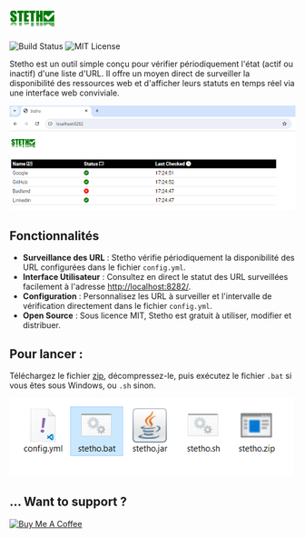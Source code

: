 ![Stetho Image](./stetho.png)

![Build Status](https://github.com/andriantomanga/stetho/actions/workflows/main.yml/badge.svg)
![MIT License](https://img.shields.io/badge/license-MIT-blue.svg)

Stetho est un outil simple conçu pour vérifier périodiquement l'état (actif ou inactif) d'une liste d'URL. Il offre un moyen direct de surveiller la disponibilité des ressources web et d'afficher leurs statuts en temps réel via une interface web conviviale.

![Interface de Stetho](screenshots/stetho.png)

## Fonctionnalités

- **Surveillance des URL** : Stetho vérifie périodiquement la disponibilité des URL configurées dans le fichier `config.yml`.
- **Interface Utilisateur** : Consultez en direct le statut des URL surveillées facilement à l'adresse [http://localhost:8282/](http://localhost:8282/).
- **Configuration** : Personnalisez les URL à surveiller et l'intervalle de vérification directement dans le fichier `config.yml`.
- **Open Source** : Sous licence MIT, Stetho est gratuit à utiliser, modifier et distribuer.

## Pour lancer :

Téléchargez le fichier [zip](https://github.com/andriantomanga/stetho/raw/main/releases/stetho.zip), décompressez-le, puis exécutez le fichier `.bat` si vous êtes sous Windows, ou `.sh` sinon.

![Lancement de Stetho](screenshots/run.png)

## ... Want to support ? 
[![Buy Me A Coffee](https://img.shields.io/badge/Buy_Me_A_Coffee-Support_My_Work-yellow.svg)](https://www.buymeacoffee.com/andriantomanga)